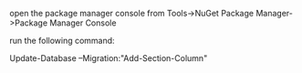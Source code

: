 open the package manager console from
Tools->NuGet Package Manager->Package Manager Console

run the following command:

Update-Database –Migration:"Add-Section-Column"
